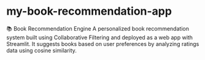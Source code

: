 # my-book-recommendation-app
📚 Book Recommendation Engine A personalized book recommendation system built using Collaborative Filtering and deployed as a web app with Streamlit. It suggests books based on user preferences by analyzing ratings data using cosine similarity.
